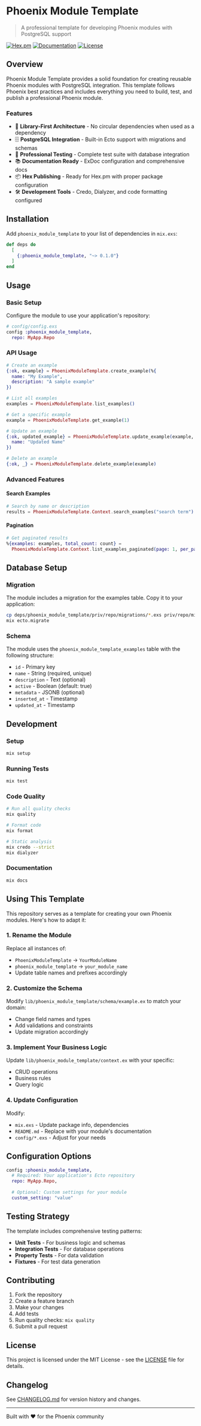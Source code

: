 # Phoenix Module Template

> A professional template for developing Phoenix modules with PostgreSQL support

[![Hex.pm](https://img.shields.io/hexpm/v/phoenix_module_template.svg)](https://hex.pm/packages/phoenix_module_template)
[![Documentation](https://img.shields.io/badge/docs-hexpm-blue.svg)](https://hexdocs.pm/phoenix_module_template)
[![License](https://img.shields.io/hexpm/l/phoenix_module_template.svg)](LICENSE)

## Overview

Phoenix Module Template provides a solid foundation for creating reusable Phoenix modules with PostgreSQL integration. This template follows Phoenix best practices and includes everything you need to build, test, and publish a professional Phoenix module.

### Features

- 🚀 **Library-First Architecture** - No circular dependencies when used as a dependency
- 🗄️ **PostgreSQL Integration** - Built-in Ecto support with migrations and schemas
- 🧪 **Professional Testing** - Complete test suite with database integration
- 📚 **Documentation Ready** - ExDoc configuration and comprehensive docs
- 📦 **Hex Publishing** - Ready for Hex.pm with proper package configuration
- 🛠️ **Development Tools** - Credo, Dialyzer, and code formatting configured

## Installation

Add `phoenix_module_template` to your list of dependencies in `mix.exs`:

```elixir
def deps do
  [
    {:phoenix_module_template, "~> 0.1.0"}
  ]
end
```

## Usage

### Basic Setup

Configure the module to use your application's repository:

```elixir
# config/config.exs
config :phoenix_module_template,
  repo: MyApp.Repo
```

### API Usage

```elixir
# Create an example
{:ok, example} = PhoenixModuleTemplate.create_example(%{
  name: "My Example",
  description: "A sample example"
})

# List all examples
examples = PhoenixModuleTemplate.list_examples()

# Get a specific example
example = PhoenixModuleTemplate.get_example(1)

# Update an example
{:ok, updated_example} = PhoenixModuleTemplate.update_example(example, %{
  name: "Updated Name"
})

# Delete an example
{:ok, _} = PhoenixModuleTemplate.delete_example(example)
```

### Advanced Features

#### Search Examples

```elixir
# Search by name or description
results = PhoenixModuleTemplate.Context.search_examples("search term")
```

#### Pagination

```elixir
# Get paginated results
%{examples: examples, total_count: count} = 
  PhoenixModuleTemplate.Context.list_examples_paginated(page: 1, per_page: 10)
```

## Database Setup

### Migration

The module includes a migration for the examples table. Copy it to your application:

```bash
cp deps/phoenix_module_template/priv/repo/migrations/*.exs priv/repo/migrations/
mix ecto.migrate
```

### Schema

The module uses the `phoenix_module_template_examples` table with the following structure:

- `id` - Primary key
- `name` - String (required, unique)
- `description` - Text (optional)
- `active` - Boolean (default: true)
- `metadata` - JSONB (optional)
- `inserted_at` - Timestamp
- `updated_at` - Timestamp

## Development

### Setup

```bash
mix setup
```

### Running Tests

```bash
mix test
```

### Code Quality

```bash
# Run all quality checks
mix quality

# Format code
mix format

# Static analysis
mix credo --strict
mix dialyzer
```

### Documentation

```bash
mix docs
```

## Using This Template

This repository serves as a template for creating your own Phoenix modules. Here's how to adapt it:

### 1. Rename the Module

Replace all instances of:
- `PhoenixModuleTemplate` → `YourModuleName`
- `phoenix_module_template` → `your_module_name`
- Update table names and prefixes accordingly

### 2. Customize the Schema

Modify `lib/phoenix_module_template/schema/example.ex` to match your domain:
- Change field names and types
- Add validations and constraints
- Update migration accordingly

### 3. Implement Your Business Logic

Update `lib/phoenix_module_template/context.ex` with your specific:
- CRUD operations
- Business rules
- Query logic

### 4. Update Configuration

Modify:
- `mix.exs` - Update package info, dependencies
- `README.md` - Replace with your module's documentation
- `config/*.exs` - Adjust for your needs

## Configuration Options

```elixir
config :phoenix_module_template,
  # Required: Your application's Ecto repository
  repo: MyApp.Repo,
  
  # Optional: Custom settings for your module
  custom_setting: "value"
```

## Testing Strategy

The template includes comprehensive testing patterns:

- **Unit Tests** - For business logic and schemas
- **Integration Tests** - For database operations  
- **Property Tests** - For data validation
- **Fixtures** - For test data generation

## Contributing

1. Fork the repository
2. Create a feature branch
3. Make your changes
4. Add tests
5. Run quality checks: `mix quality`
6. Submit a pull request

## License

This project is licensed under the MIT License - see the [LICENSE](LICENSE) file for details.

## Changelog

See [CHANGELOG.md](CHANGELOG.md) for version history and changes.

---

Built with ❤️ for the Phoenix community